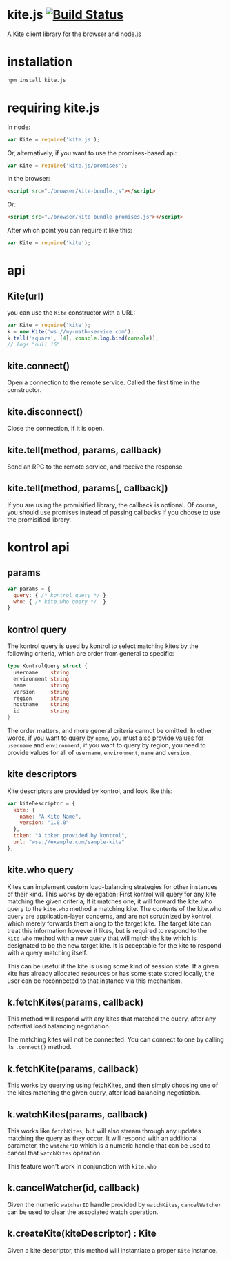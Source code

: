 # kite.js [![Build Status](https://travis-ci.org/koding/kite.js.svg?branch=master)](https://travis-ci.org/koding/kite.js)

A [Kite](https://github.com/koding/kite) client library for the browser and node.js

# installation

``` sh
npm install kite.js
```

# requiring kite.js

In node:
``` js
var Kite = require('kite.js');
```
Or, alternatively, if you want to use the promises-based api:
``` js
var Kite = require('kite.js/promises');
```

In the browser:
``` html
<script src="./browser/kite-bundle.js"></script>
```
Or:
``` html
<script src="./browser/kite-bundle-promises.js"></script>
```
After which point you can require it like this:
``` javascript
var Kite = require('kite');
```
# api

## Kite(url)

you can use the `Kite` constructor with a URL:

``` js
var Kite = require('kite');
k = new Kite('ws://my-math-service.com');
k.tell('square', [4], console.log.bind(console));
// logs "null 16"
```

## kite.connect()

Open a connection to the remote service.  Called the first time in the constructor.

## kite.disconnect()

Close the connection, if it is open.

## kite.tell(method, params, callback)

Send an RPC to the remote service, and receive the response.

## kite.tell(method, params[, callback])

If you are using the promisified library, the callback is optional.  Of course, you should use promises instead of passing callbacks if you choose to use the promisified library.

# kontrol api

## params
``` javascript
var params = {
  query: { /* kontrol query */ }
  who: { /* kite.who query */  }
}
```

## kontrol query

The kontrol query is used by kontrol to select matching kites by the following criteria, which are order from general to specific:
``` go
type KontrolQuery struct {
  username    string
  environment string
  name        string
  version     string
  region      string
  hostname    string
  id          string
}
```
The order matters, and more general criteria cannot be omitted.  In other words, if you want to query by `name`, you must also provide values for `username` and `environment`; if you want to query by region, you need to provide values for all of `username`, `environment`, `name` and `version`.

## kite descriptors

Kite descriptors are provided by kontrol, and look like this:

``` javascript
var kiteDescriptor = {
  kite: {
    name: "A Kite Name",
    version: "1.0.0"
  },
  token: "A token provided by kontrol",
  url: "wss://example.com/sample-kite"
};
```

## kite.who query

Kites can implement custom load-balancing strategies for other instances of their kind.  This works by delegation: First kontrol will query for any kite matching the given criteria; If it matches one, it will forward the kite.who query to the `kite.who` method a matching kite.  The contents of the kite.who query are application-layer concerns, and are not scrutinized by kontrol, which merely forwards them along to the target kite.  The target kite can treat this information however it likes, but is required to respond to the `kite.who` method with a new query that will match the kite which is designated to be the new target kite.  It is acceptable for the kite to respond with a query matching itself.

This can be useful if the kite is using some kind of session state.  If a given kite has already allocated resources or has some state stored locally, the user can be reconnected to that instance via this mechanism.

## k.fetchKites(params, callback)

This method will respond with any kites that matched the query, after any potential load balancing negotiation.

The matching kites will not be connected.  You can connect to one by calling its `.connect()` method.

## k.fetchKite(params, callback)

This works by querying using fetchKites, and then simply choosing one of the kites matching the given query, after load balancing negotiation.

## k.watchKites(params, callback)

This works like `fetchKites`, but will also stream through any updates matching the query as they occur.  It will respond with an additional parameter, the `watcherID` which is a numeric handle that can be used to cancel that `watchKites` operation.

This feature won't work in conjunction with `kite.who`

## k.cancelWatcher(id, callback)

Given the numeric `watcherID` handle provided by `watchKites`, `cancelWatcher` can be used to clear the associated watch operation.

## k.createKite(kiteDescriptor) : Kite

Given a kite descriptor, this method will instantiate a proper `Kite` instance.
